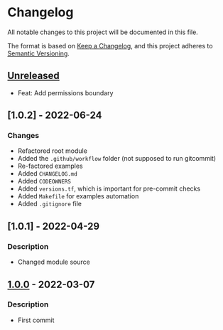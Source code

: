 # Changelog
All notable changes to this project will be documented in this file.

The format is based on [Keep a Changelog](https://keepachangelog.com/en/1.0.0/),
and this project adheres to [Semantic Versioning](https://semver.org/spec/v2.0.0.html).

## [Unreleased]
- Feat: Add permissions boundary

## [1.0.2] - 2022-06-24
### Changes
- Refactored root module
- Added the `.github/workflow` folder (not supposed to run gitcommit)
- Re-factored examples
- Added `CHANGELOG.md`
- Added `CODEOWNERS`
- Added `versions.tf`, which is important for pre-commit checks
- Added `Makefile` for examples automation
- Added `.gitignore` file

## [1.0.1] - 2022-04-29
### Description
- Changed module source

## [1.0.0] - 2022-03-07
### Description
- First commit

[Unreleased]: https://github.com/boldlink/terraform-module-template/compare/2.0.2...HEAD

[1.0.0]: https://github.com/boldlink/terraform-module-template/releases/tag/1.0.0
